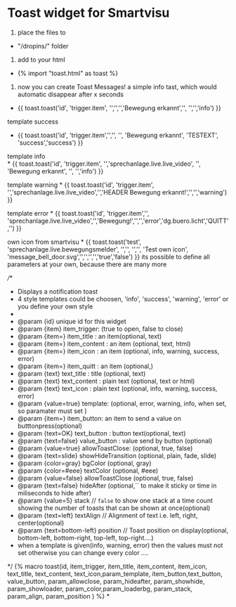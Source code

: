 # Toast widget for Smartvisu
1. place the files to
 * "/dropins/" folder
1. add to your html
 * {% import "toast.html" as toast %}
1. now you can create Toast Messages!
 a simple info tast, which would automatic disappear after x seconds
 * {{ toast.toast('id', 'trigger.item', '','','','Bewegung erkannt','', '','','info') }}

template success 
* {{ toast.toast('id', 'trigger.item','','', '',	'Bewegung erkannt',	'TESTEXT', 'success','success') }}

template info 		
	* {{ toast.toast('id', 'trigger.item', '','sprechanlage.live.live_video', '',	'Bewegung erkannt',	'', '','info') }}

template warning
	* {{ toast.toast('id', 'trigger.item', '','sprechanlage.live.live_video','','HEADER  Bewegung erkannt!','','','warning') }}
  
template error
	* {{ toast.toast('id', 'trigger.item','', 'sprechanlage.live.live_video','','Bewegung!','','','error','dg.buero.licht','QUITT','') }}

own icon from smartvisu
	* {{ toast.toast('test', 'sprechanlage.live.bewegungsmelder', '','',							   '','',				'Test own icon', 'message_bell_door.svg','','','','','true','false') }}
 its possible to define all parameters at your own, because there are many more
  
*/**
* Displays a notification toast
* 4 style templates could be choosen, 'info', 'success', 'warning', 'error' or you define your own style
* 
* @param {id} unique id for this widget
* @param {item} item_trigger: (true to open, false to close)
* @param {item=} item_title : an item(optional, text)
* @param {item=} item_content : an item (optional, text, html)
* @param {item=} item_icon : an item (optional, info, warning, success, error)
* @param {item=} item_quitt : an item (optional,)
* @param {text} text_title : title (optional, text)
* @param {text} text_content : plain text (optional, text or html)
* @param {text} text_icon : plain text (optional, info, warning, success, error)
* @param {value=true} template:  	 (optional, error, warning, info, when set, so paramater must set )
* @param {item=} item_button: an item to send a value on butttonpress(optional)
* @param {text=OK} text_button : button text(optional, text)
* @param {text=false} value_button : value send by button  (optional)
* @param {value=true} allowToastClose:  	 (optional, true, false)
* @param {text=slide} showHideTransition (optional, plain, fade, slide)
* @param {color=gray} bgColor          (optional, gray)
* @param {color=#eee} textColor        (optional, #eee)
* @param {value=false} allowToastClose (optional, true, false)
* @param {text=false} hideAfter (optional,`` to make it sticky or time in miliseconds to hide after)
* @param {value=5} stack                     // `false` to show one stack at a time count showing the number of toasts that can be shown at once(optional)
* @param {text=left} textAlign              // Alignment of text i.e. left, right, center(optional)
* @param {text=bottom-left} position   		// Toast position on display(optional, bottom-left, bottom-right, top-left, top-right....)
* when a template is given(info, warning, error) then the values must not set otherwise you can change every color ....
 
*/
{% macro toast(id, item_trigger, item_title, item_content, item_icon, text_title, text_content, text_icon,param_template, item_button,text_button, value_button, param_allowclose, param_hideafter, param_showhide, param_showloader, param_color,param_loaderbg, param_stack, param_align, param_position ) %}
*
